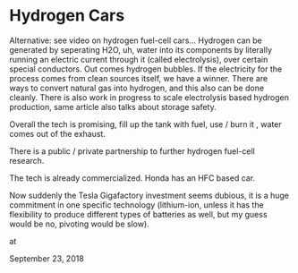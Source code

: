 # Hydrogen Cars


Alternative: see video on hydrogen fuel-cell cars... Hydrogen can be generated by seperating H2O, uh, water into its components by literally running an electric current through it (called electrolysis), over certain special conductors. Out comes hydrogen bubbles. If the electricity for the process comes from clean sources itself, we have a winner. There are ways to convert natural gas into hydrogen, and this also can be done cleanly. There is also work in progress to scale electrolysis based hydrogen production, same article also talks about storage safety.



Overall the tech is promising, fill up the tank with fuel, use / burn it , water comes out of the exhaust. 



There is a public / private partnership to further hydrogen fuel-cell research. 



The tech is already commercialized. Honda has an HFC based car.

Now suddenly the Tesla Gigafactory investment seems dubious, it is a huge commitment in one specific technology (lithium-ion, unless it has the flexibility to produce different types of batteries as well, but my guess would be no, pivoting would be slow).








at

September 23, 2018















